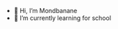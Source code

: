 - 👋 Hi, I’m Mondbanane
- 🌱 I’m currently learning for school

<!---
Mondbanane/Mondbanane is a ✨ special ✨ repository because its `README.md` (this file) appears on your GitHub profile.
You can click the Preview link to take a look at your changes.
--->
